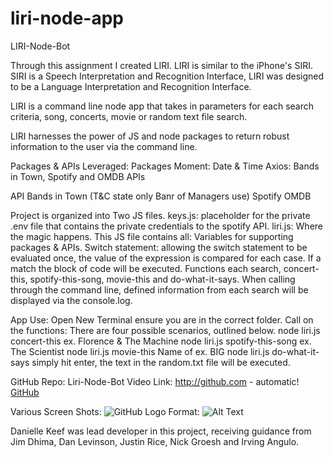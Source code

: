 # liri-node-app
LIRI-Node-Bot
 
Through this assignment I created LIRI. LIRI is similar to the iPhone's SIRI. SIRI is a Speech Interpretation and Recognition Interface, LIRI was designed to be a Language Interpretation and Recognition Interface. 
 
LIRI is a command line node app that takes in parameters for each search criteria, song, concerts, movie or random text file search. 
 
LIRI harnesses the power of JS and node packages to return robust information to the user via the command line. 
 
 
Packages & APIs Leveraged:
Packages
Moment: Date & Time
Axios: Bands in Town, Spotify and OMDB APIs
 
API
Bands in Town (T&C state only Banr of Managers use)
Spotify
OMDB
 
Project is organized into 
Two JS files. 
keys.js: placeholder for the private .env file that contains the private credentials to the spotify API. 
liri.js: Where the magic happens. This JS file contains all: 
Variables for supporting packages & APIs. 
Switch statement: allowing the switch statement to be evaluated once, the value of the expression is compared for each case. If a match the block of code will be executed. 
Functions each search, concert-this, spotify-this-song, movie-this and do-what-it-says. When calling through the command line, defined information from each search will be displayed via the console.log.
 
App Use: 
Open New Terminal ensure you are in the correct folder. 
Call on the functions: There are four possible scenarios, outlined below. 
node liri.js concert-this ex. Florence & The Machine
node liri.js spotify-this-song ex. The Scientist
node liri.js movie-this Name of ex. BIG
node liri.js do-what-it-says  simply hit enter, the text in the random.txt file will be executed. 
 
 
GitHub Repo: 
Liri-Node-Bot Video Link: 
http://github.com - automatic!
[GitHub](http://github.com)
<!--https://github.com/daniellekeefe/liri-node-app-->
Various Screen Shots: 
![GitHub Logo](/images/logo.png)
Format: ![Alt Text](url)
 
Danielle Keef was lead developer in this project, receiving guidance from Jim Dhima, Dan Levinson, Justin Rice, Nick Groesh and Irving Angulo.
